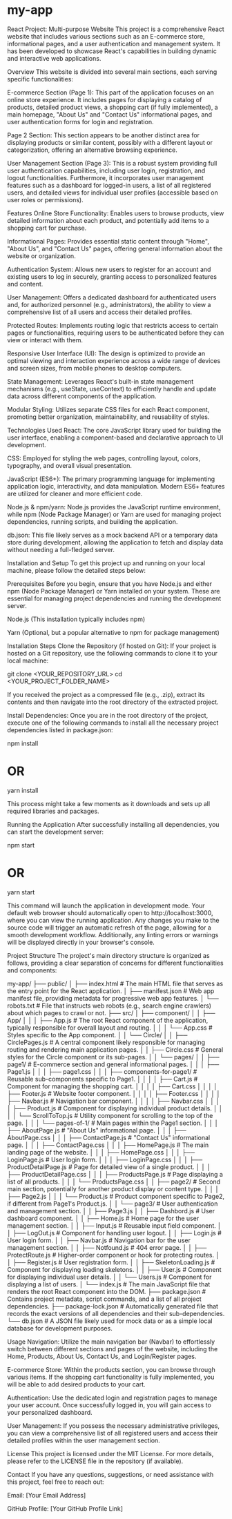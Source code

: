 # my-app
React Project: Multi-purpose Website
This project is a comprehensive React website that includes various sections such as an E-commerce store, informational pages, and a user authentication and management system. It has been developed to showcase React's capabilities in building dynamic and interactive web applications.

Overview
This website is divided into several main sections, each serving specific functionalities:

E-commerce Section (Page 1): This part of the application focuses on an online store experience. It includes pages for displaying a catalog of products, detailed product views, a shopping cart (if fully implemented), a main homepage, "About Us" and "Contact Us" informational pages, and user authentication forms for login and registration.

Page 2 Section: This section appears to be another distinct area for displaying products or similar content, possibly with a different layout or categorization, offering an alternative browsing experience.

User Management Section (Page 3): This is a robust system providing full user authentication capabilities, including user login, registration, and logout functionalities. Furthermore, it incorporates user management features such as a dashboard for logged-in users, a list of all registered users, and detailed views for individual user profiles (accessible based on user roles or permissions).

Features
Online Store Functionality: Enables users to browse products, view detailed information about each product, and potentially add items to a shopping cart for purchase.

Informational Pages: Provides essential static content through "Home", "About Us", and "Contact Us" pages, offering general information about the website or organization.

Authentication System: Allows new users to register for an account and existing users to log in securely, granting access to personalized features and content.

User Management: Offers a dedicated dashboard for authenticated users and, for authorized personnel (e.g., administrators), the ability to view a comprehensive list of all users and access their detailed profiles.

Protected Routes: Implements routing logic that restricts access to certain pages or functionalities, requiring users to be authenticated before they can view or interact with them.

Responsive User Interface (UI): The design is optimized to provide an optimal viewing and interaction experience across a wide range of devices and screen sizes, from mobile phones to desktop computers.

State Management: Leverages React's built-in state management mechanisms (e.g., useState, useContext) to efficiently handle and update data across different components of the application.

Modular Styling: Utilizes separate CSS files for each React component, promoting better organization, maintainability, and reusability of styles.

Technologies Used
React: The core JavaScript library used for building the user interface, enabling a component-based and declarative approach to UI development.

CSS: Employed for styling the web pages, controlling layout, colors, typography, and overall visual presentation.

JavaScript (ES6+): The primary programming language for implementing application logic, interactivity, and data manipulation. Modern ES6+ features are utilized for cleaner and more efficient code.

Node.js & npm/yarn: Node.js provides the JavaScript runtime environment, while npm (Node Package Manager) or Yarn are used for managing project dependencies, running scripts, and building the application.

db.json: This file likely serves as a mock backend API or a temporary data store during development, allowing the application to fetch and display data without needing a full-fledged server.

Installation and Setup
To get this project up and running on your local machine, please follow the detailed steps below:

Prerequisites
Before you begin, ensure that you have Node.js and either npm (Node Package Manager) or Yarn installed on your system. These are essential for managing project dependencies and running the development server.

Node.js (This installation typically includes npm)

Yarn (Optional, but a popular alternative to npm for package management)

Installation Steps
Clone the Repository (if hosted on Git):
If your project is hosted on a Git repository, use the following commands to clone it to your local machine:

git clone <YOUR_REPOSITORY_URL>
cd <YOUR_PROJECT_FOLDER_NAME>

If you received the project as a compressed file (e.g., .zip), extract its contents and then navigate into the root directory of the extracted project.

Install Dependencies:
Once you are in the root directory of the project, execute one of the following commands to install all the necessary project dependencies listed in package.json:

npm install
# OR
yarn install

This process might take a few moments as it downloads and sets up all required libraries and packages.

Running the Application
After successfully installing all dependencies, you can start the development server:

npm start
# OR
yarn start

This command will launch the application in development mode. Your default web browser should automatically open to http://localhost:3000, where you can view the running application. Any changes you make to the source code will trigger an automatic refresh of the page, allowing for a smooth development workflow. Additionally, any linting errors or warnings will be displayed directly in your browser's console.

Project Structure
The project's main directory structure is organized as follows, providing a clear separation of concerns for different functionalities and components:

my-app/
├── public/
│   ├── index.html           # The main HTML file that serves as the entry point for the React application.
│   ├── manifest.json        # Web app manifest file, providing metadata for progressive web app features.
│   └── robots.txt           # File that instructs web robots (e.g., search engine crawlers) about which pages to crawl or not.
├── src/
│   ├── component/
│   │   ├── App/
│   │   │   ├── App.js       # The root React component of the application, typically responsible for overall layout and routing.
│   │   │   └── App.css      # Styles specific to the App component.
│   │   └── Circle/
│   │       ├── CirclePages.js # A central component likely responsible for managing routing and rendering main application pages.
│   │       ├── Circle.css   # General styles for the Circle component or its sub-pages.
│   │       └── pages/
│   │           ├── page1/     # E-commerce section and general informational pages.
│   │           │   ├── Page1.js
│   │           │   ├── page1.css
│   │           │   ├── components-for-page1/ # Reusable sub-components specific to Page1.
│   │           │   │   ├── Cart.js          # Component for managing the shopping cart.
│   │           │   │   ├── Cart.css
│   │           │   │   ├── Footer.js        # Website footer component.
│   │           │   │   ├── Footer.css
│   │           │   │   ├── Navbar.js        # Navigation bar component.
│   │           │   │   ├── Navbar.css
│   │           │   │   ├── Product.js       # Component for displaying individual product details.
│   │           │   │   └── ScrollToTop.js   # Utility component for scrolling to the top of the page.
│   │           │   └── pages-of-1/ # Main pages within the Page1 section.
│   │           │       ├── AboutPage.js     # "About Us" informational page.
│   │           │       ├── AboutPage.css
│   │           │       ├── ContactPage.js   # "Contact Us" informational page.
│   │           │       ├── ContactPage.css
│   │           │       ├── HomePage.js      # The main landing page of the website.
│   │           │       ├── HomePage.css
│   │           │       ├── LoginPage.js     # User login form.
│   │           │       ├── LoginPage.css
│   │           │       ├── ProductDetailPage.js # Page for detailed view of a single product.
│   │           │       ├── ProductDetailPage.css
│   │           │       ├── ProductsPage.js    # Page displaying a list of all products.
│   │           │       └── ProductsPage.css
│   │           ├── page2/     # Second main section, potentially for another product display or content type.
│   │           │   ├── Page2.js
│   │           │   └── Product.js           # Product component specific to Page2, if different from Page1's Product.js.
│   │           └── page3/     # User authentication and management section.
│   │               ├── Page3.js
│   │               ├── Dashbord.js          # User dashboard component.
│   │               ├── Home.js              # Home page for the user management section.
│   │               ├── Input.js             # Reusable input field component.
│   │               ├── LogOut.js            # Component for handling user logout.
│   │               ├── Login.js             # User login form.
│   │               ├── Navbar.js            # Navigation bar for the user management section.
│   │               ├── Notfound.js          # 404 error page.
│   │               ├── ProtectRoute.js      # Higher-order component or hook for protecting routes.
│   │               ├── Register.js          # User registration form.
│   │               ├── SkeletonLoading.js   # Component for displaying loading skeletons.
│   │               ├── User.js              # Component for displaying individual user details.
│   │               └── Users.js             # Component for displaying a list of users.
│   └── index.js             # The main JavaScript file that renders the root React component into the DOM.
├── package.json             # Contains project metadata, script commands, and a list of all project dependencies.
├── package-lock.json        # Automatically generated file that records the exact versions of all dependencies and their sub-dependencies.
└── db.json                  # A JSON file likely used for mock data or as a simple local database for development purposes.

Usage
Navigation: Utilize the main navigation bar (Navbar) to effortlessly switch between different sections and pages of the website, including the Home, Products, About Us, Contact Us, and Login/Register pages.

E-commerce Store: Within the products section, you can browse through various items. If the shopping cart functionality is fully implemented, you will be able to add desired products to your cart.

Authentication: Use the dedicated login and registration pages to manage your user account. Once successfully logged in, you will gain access to your personalized dashboard.

User Management: If you possess the necessary administrative privileges, you can view a comprehensive list of all registered users and access their detailed profiles within the user management section.

License
This project is licensed under the MIT License. For more details, please refer to the LICENSE file in the repository (if available).

Contact
If you have any questions, suggestions, or need assistance with this project, feel free to reach out:

Email: [Your Email Address]

GitHub Profile: [Your GitHub Profile Link]

